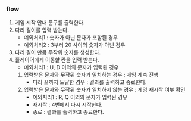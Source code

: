 ### flow

1. 게임 시작 안내 문구를 출력한다.
2. 다리 길이를 입력 받는다.
   - 예외처리1 : 숫자가 아닌 문자가 포함된 경우
   - 예외처리2 : 3부터 20 사이의 숫자가 아닌 경우
3. 다리 길이 만큼 무작위 숫자를 생성한다.
4. 플레이어에게 이동할 칸을 입력 받는다.
    - 예외처리1 : U, D 이외의 문자가 입력된 경우
    1) 입력받은 문자와 무작위 숫자가 일치하는 경우 : 게임 계속 진행
        - 다리 끝까지 도달한 경우 : 결과를 출력하고 종료한다.
    2) 입력받은 문자와 무작위 숫자가 일치하지 않는 경우 : 게임 재시작 여부 확인
        - 예외처리1 : R, Q 이외의 문자가 입력된 경우
        - 재시작 : 4번에서 다시 시작한다.
        - 종료 : 결과를 출력하고 종료한다.
